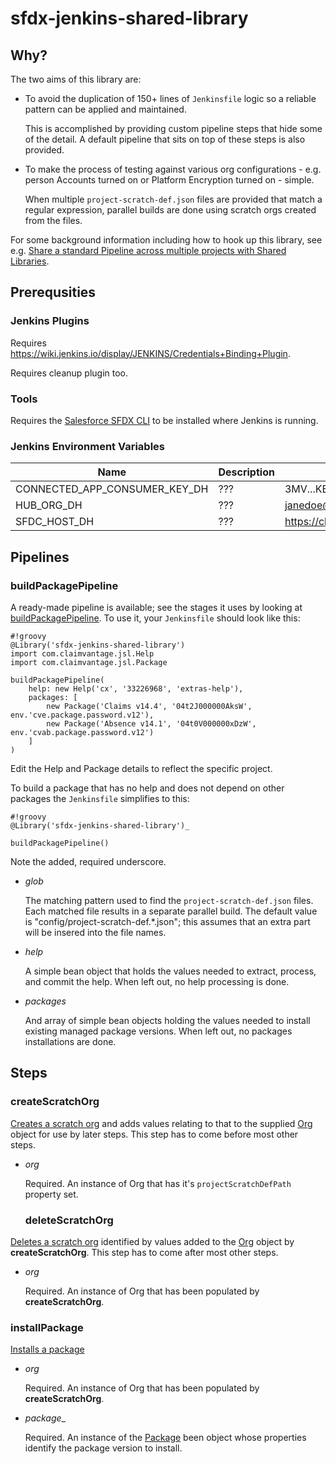 # sfdx-jenkins-shared-library

## Why?

The two aims of this library are:

* To avoid the duplication of 150+ lines of `Jenkinsfile` logic so a reliable pattern can be applied and maintained.

  This is accomplished by providing custom pipeline steps that hide some of the detail.
  A default pipeline that sits on top of these steps is also provided.
  
* To make the process of testing against various org configurations - e.g. person Accounts turned on or Platform Encryption turned on - simple.

  When multiple `project-scratch-def.json` files are provided that match a regular expression, parallel builds are done
  using scratch orgs created from the files.
  
For some background information including how to hook up this library, see e.g. [Share a standard Pipeline across multiple projects with Shared Libraries](https://jenkins.io/blog/2017/10/02/pipeline-templates-with-shared-libraries/).

## Prerequsities

### Jenkins Plugins

Requires https://wiki.jenkins.io/display/JENKINS/Credentials+Binding+Plugin.

Requires cleanup plugin too.

### Tools

Requires the [Salesforce SFDX CLI](https://developer.salesforce.com/docs/atlas.en-us.sfdx_setup.meta/sfdx_setup/sfdx_setup_install_cli.htm) to be installed where Jenkins is running.

### Jenkins Environment Variables

| Name | Description | Example |
|------|-------------|---------|
| CONNECTED_APP_CONSUMER_KEY_DH | ??? | 3MV...KBVI |
| HUB_ORG_DH | ??? | janedoe@claimvantage.claimvantagecrm.com |
| SFDC_HOST_DH | ??? | https://claimvantage.my.salesforce.com |

## Pipelines

### buildPackagePipeline

A ready-made pipeline is available; see the stages it uses by looking at [buildPackagePipeline](vars/buildPackagePipeline.groovy). To use it, your `Jenkinsfile` should look like this:
```
#!groovy
@Library('sfdx-jenkins-shared-library')
import com.claimvantage.jsl.Help
import com.claimvantage.jsl.Package

buildPackagePipeline(
    help: new Help('cx', '33226968', 'extras-help'),
    packages: [
        new Package('Claims v14.4', '04t2J000000AksW', env.'cve.package.password.v12'),
        new Package('Absence v14.1', '04t0V000000xDzW', env.'cvab.package.password.v12')
    ]
)
```
Edit the Help and Package details to reflect the specific project.

To build a package that has no help and does not depend on other packages the `Jenkinsfile` simplifies to this:
```
#!groovy
@Library('sfdx-jenkins-shared-library')_

buildPackagePipeline()
```
Note the added, required underscore.

* _glob_

  The matching pattern used to find the `project-scratch-def.json` files. Each matched file results in a separate parallel build.
  The default value is "config/project-scratch-def.*.json"; this assumes that an extra part will be insered into the file names.

* _help_

  A simple bean object that holds the values needed to extract, process, and commit the help.
  When left out, no help processing is done.

* _packages_

  And array of simple bean objects holding the values needed to install existing managed package versions.
  When left out, no packages installations are done.

## Steps

### createScratchOrg

[Creates a scratch org](vars/createScratchOrg.groovy) and adds values relating to that to the supplied [Org](blob/master/src/com/claimvantage/jsl/Org.groovy) object for use by later steps. This step has to come before most other steps.

* _org_

  Required. An instance of Org that has it's `projectScratchDefPath` property set.
  
  ### deleteScratchOrg

[Deletes a scratch org](vars/deleteScratchOrg.groovy) 
identified by values added to the [Org](blob/master/src/com/claimvantage/jsl/Org.groovy) object by **createScratchOrg**. This step has to come after most other steps.

* _org_

  Required. An instance of Org that has been populated by **createScratchOrg**.
  
### installPackage

[Installs a package](vars/installPackage.groovy)

* _org_

  Required. An instance of Org that has been populated by **createScratchOrg**.
  
* _package__

  Required. An instance of the [Package](blob/master/src/com/claimvantage/jsl/Package.groovy) been object
  whose properties identify the package version to install.
